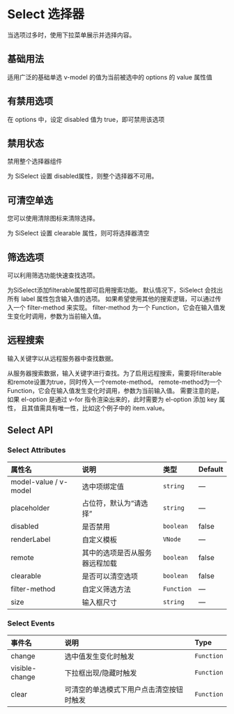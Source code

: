 # Select 选择器

当选项过多时，使用下拉菜单展示并选择内容。

## 基础用法

适用广泛的基础单选 v-model 的值为当前被选中的 options 的 value 属性值

<preview path="../../demo/Select/Basic.vue" title="基础用法" description="Select 组件基础用法"></preview>

## 有禁用选项

在 options 中，设定 disabled 值为 true，即可禁用该选项

<preview path="../../demo/Select/Disableoption.vue" title="有禁用选项" description="Select 有禁用选项"></preview>

## 禁用状态

禁用整个选择器组件

为 SiSelect 设置 disabled属性，则整个选择器不可用。

<preview path="../../demo/Select/Disabled.vue" title="禁用状态" description="Select 禁用状态"></preview>

## 可清空单选

您可以使用清除图标来清除选择。

为 SiSelect 设置 clearable 属性，则可将选择器清空

<preview path="../../demo/Select/Clearable.vue" title="禁用状态" description="Select 禁用状态"></preview>

## 筛选选项

可以利用筛选功能快速查找选项。

为SiSelect添加filterable属性即可启用搜索功能。 默认情况下，SiSelect 会找出所有 label 属性包含输入值的选项。 如果希望使用其他的搜索逻辑，可以通过传入一个 filter-method 来实现。 filter-method 为一个 Function，它会在输入值发生变化时调用，参数为当前输入值。

<preview path="../../demo/Select/Filter.vue" title="筛选选项" description="Select 筛选选项"></preview>

## 远程搜索

输入关键字以从远程服务器中查找数据。

从服务器搜索数据，输入关键字进行查找。为了启用远程搜索，需要将filterable和remote设置为true，同时传入一个remote-method。 remote-method为一个Function，它会在输入值发生变化时调用，参数为当前输入值。 需要注意的是，如果 el-option 是通过 v-for 指令渲染出来的，此时需要为 el-option 添加 key 属性， 且其值需具有唯一性，比如这个例子中的 item.value。

<preview path="../../demo/Select/Remote.vue" title="远程搜索" description="Select 远程搜索"></preview>

## Select API

### Select Attributes

| 属性名                | 说明                           | 类型       | Default |
| :-------------------- | :----------------------------- | :--------- | :------ |
| model-value / v-model | 选中项绑定值                   | `string`   | —       |
| placeholder           | 占位符，默认为“请选择”         | `string`   | —       |
| disabled              | 是否禁用                       | `boolean`  | false   |
| renderLabel           | 自定义模板                     | `VNode`    | —       |
| remote                | 其中的选项是否从服务器远程加载 | `boolean`  | false   |
| clearable             | 是否可以清空选项               | `boolean`  | false   |
| filter-method         | 自定义筛选方法                 | `Function` | —       |
| size                  | 输入框尺寸                     | `string`   | —       |

### Select Events

| 事件名         | 说明                                     | Type       |
| :------------- | :--------------------------------------- | :--------- |
| change         | 选中值发生变化时触发                     | `Function` |
| visible-change | 下拉框出现/隐藏时触发                    | `Function` |
| clear          | 可清空的单选模式下用户点击清空按钮时触发 | `Function` |